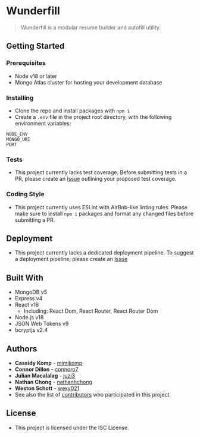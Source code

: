 # Wunderfill

> Wunderfill is a modular resume builder and autofill utility. 

## Getting Started

### Prerequisites

- Node v18 or later
- Mongo Atlas cluster for hosting your development database

### Installing

- Clone the repo and install packages with `npm i`
- Create a `.env` file in the project root directory, with the following environment variables:

```text
NODE_ENV
MONGO_URI
PORT
```

### Tests

- This project currently lacks test coverage. Before submitting tests in a PR, please create an [Issue](https://github.com/wonderful-wunderpus/Wunderfill/issues/new) outlining your proposed test coverage.

### Coding Style

- This project currently uses ESLint with AirBnb-like linting rules. Please make sure to install `npm i` packages and format any changed files before submitting a PR.

## Deployment

- This project currently lacks a dedicated deployment pipeline. To suggest a deployment pipeline, please create an [Issue](https://github.com/wonderful-wunderpus/Wunderfill/issues/new)

## Built With

- MongoDB v5
- Express v4
- React v18
  - Including: React Dom, React Router, React Router Dom
- Node.js v18
- JSON Web Tokens v9
- bcryptjs v2.4

## Authors

- **Cassidy Komp** - [mimikomp](https://github.com/mimikomp)
- **Connor Dillon** - [connoro7](https://github.com/connoro7)
- **Julian Macalalag** - [juzi3](https://github.com/juzi3)
- **Nathan Chong** - [nathanhchong](https://github.com/nathanhchong)
- **Weston Schott** - [wexy021](https://github.com/wexy021)
- See also the list of [contributors](REPO-BASE-URL/contributors) who participated in this project.

## License

- This project is licensed under the ISC License.
